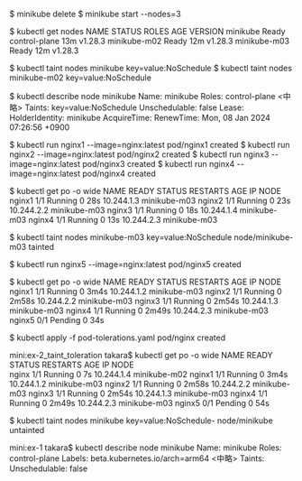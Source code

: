 





$ minikube delete
$ minikube start --nodes=3


$ kubectl get nodes
NAME           STATUS   ROLES           AGE   VERSION
minikube       Ready    control-plane   13m   v1.28.3
minikube-m02   Ready    <none>          12m   v1.28.3
minikube-m03   Ready    <none>          12m   v1.28.3

$ kubectl taint nodes minikube key=value:NoSchedule
$ kubectl taint nodes minikube-m02 key=value:NoSchedule

$ kubectl describe node minikube
Name:               minikube
Roles:              control-plane
<中略>
Taints:             key=value:NoSchedule
Unschedulable:      false
Lease:
  HolderIdentity:  minikube
  AcquireTime:     <unset>
  RenewTime:       Mon, 08 Jan 2024 07:26:56 +0900




$ kubectl run nginx1 --image=nginx:latest
pod/nginx1 created
$ kubectl run nginx2 --image=nginx:latest
pod/nginx2 created
$ kubectl run nginx3 --image=nginx:latest
pod/nginx3 created
$ kubectl run nginx4 --image=nginx:latest
pod/nginx4 created


$ kubectl get po -o wide
NAME     READY   STATUS    RESTARTS   AGE   IP           NODE        
nginx1   1/1     Running   0          28s   10.244.1.3   minikube-m03
nginx2   1/1     Running   0          23s   10.244.2.2   minikube-m03
nginx3   1/1     Running   0          18s   10.244.1.4   minikube-m03
nginx4   1/1     Running   0          13s   10.244.2.3   minikube-m03


$ kubectl taint nodes minikube-m03 key=value:NoSchedule
node/minikube-m03 tainted

$ kubectl run nginx5 --image=nginx:latest
pod/nginx5 created

$ kubectl get po -o wide
NAME     READY   STATUS    RESTARTS   AGE     IP           NODE        
nginx1   1/1     Running   0          3m4s    10.244.1.2   minikube-m03
nginx2   1/1     Running   0          2m58s   10.244.2.2   minikube-m03
nginx3   1/1     Running   0          2m54s   10.244.1.3   minikube-m03
nginx4   1/1     Running   0          2m49s   10.244.2.3   minikube-m03
nginx5   0/1     Pending   0          34s     <none>       <none>      


$ kubectl apply -f pod-tolerations.yaml 
pod/nginx created


mini:ex-2_taint_toleration takara$ kubectl get po -o wide
NAME     READY   STATUS    RESTARTS   AGE     IP           NODE        
nginx    1/1     Running   0          7s      10.244.1.4   minikube-m02
nginx1   1/1     Running   0          3m4s    10.244.1.2   minikube-m03
nginx2   1/1     Running   0          2m58s   10.244.2.2   minikube-m03
nginx3   1/1     Running   0          2m54s   10.244.1.3   minikube-m03
nginx4   1/1     Running   0          2m49s   10.244.2.3   minikube-m03
nginx5   0/1     Pending   0          54s     <none>       <none>      




$ kubectl taint nodes minikube key=value:NoSchedule-
node/minikube untainted


mini:ex-1 takara$ kubectl describe node minikube
Name:               minikube
Roles:              control-plane
Labels:             beta.kubernetes.io/arch=arm64
<中略>
Taints:             <none>
Unschedulable:      false

